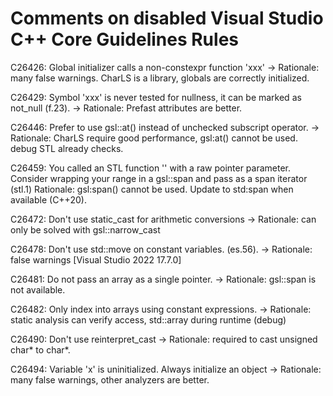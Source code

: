 # Comments on disabled Visual Studio C++ Core Guidelines Rules

C26426: Global initializer calls a non-constexpr function 'xxx'
-> Rationale: many false warnings. CharLS is a library, globals are correctly initialized.

C26429: Symbol 'xxx' is never tested for nullness, it can be marked as not_null (f.23).
-> Rationale: Prefast attributes are better.

C26446: Prefer to use gsl::at() instead of unchecked subscript operator.
 -> Rationale: CharLS require good performance, gsl:at() cannot be used. debug STL already checks.

C26459: You called an STL function '' with a raw pointer parameter. Consider wrapping your range in a gsl::span and pass as a span iterator (stl.1)
Rationale: gsl:span() cannot be used. Update to std:span when available (C++20).

C26472: Don't use static_cast for arithmetic conversions
 -> Rationale: can only be solved with gsl::narrow_cast

C26478: Don't use std::move on constant variables. (es.56).
-> Rationale: false warnings [Visual Studio 2022 17.7.0]

C26481: Do not pass an array as a single pointer.
-> Rationale: gsl::span is not available.

C26482: Only index into arrays using constant expressions.
-> Rationale: static analysis can verify access, std::array during runtime (debug)

C26490: Don't use reinterpret_cast
-> Rationale: required to cast unsigned char* to char*.

C26494: Variable 'x' is uninitialized. Always initialize an object
-> Rationale: many false warnings, other analyzers are better.
